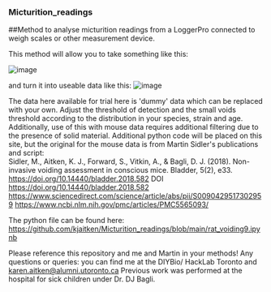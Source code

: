 ### Micturition_readings
##Method to analyse micturition readings from a LoggerPro connected to weigh scales or other measurement device. 

This method will allow you to take something like this: 

![image](https://github.com/kjaitken/Micturition_readings/assets/13381429/a8ee7988-f660-4593-be24-b2e530d64acc)

and turn it into useable data like this: 
![image](https://github.com/kjaitken/Micturition_readings/assets/13381429/43a73541-70d0-4abe-9141-d5bb4eaed1ef)

The data here available for trial here is 'dummy' data which can be replaced with your own. 
Adjust the threshold of detection and the small voids threshold according to the distribution in your species, strain and age. Additionally, use of this with mouse data requires additional filtering due to the presence of solid material. Additional python code will be placed on this site, but the original for the mouse data is from Martin Sidler's publications and script:  
Sidler, M., Aitken, K. J., Forward, S., Vitkin, A., & Bagli, D. J. (2018). Non-invasive voiding assessment in conscious mice. Bladder, 5(2), e33. https://doi.org/10.14440/bladder.2018.582  DOI https://doi.org/10.14440/bladder.2018.582
https://www.sciencedirect.com/science/article/abs/pii/S0090429517302959
https://www.ncbi.nlm.nih.gov/pmc/articles/PMC5565093/

The python file can be found here: https://github.com/kjaitken/Micturition_readings/blob/main/rat_voiding9.ipynb

Please reference this repository and me and Martin in your methods!
Any questions or queries: you can find me at the DIYBio/ HackLab Toronto and karen.aitken@alumni.utoronto.ca
Previous work was performed at the hospital for sick children under Dr. DJ Bagli. 
